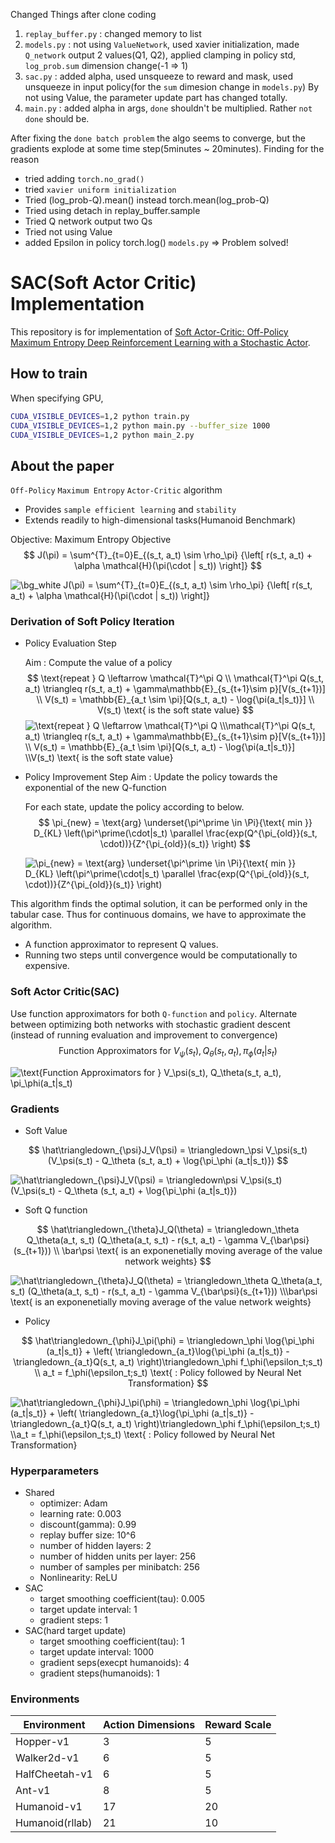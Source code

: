 Changed Things after clone coding
1. `replay_buffer.py` : changed memory to list
2. `models.py` : not using `ValueNetwork`, used xavier initialization, made `Q_network` output 2 values(Q1, Q2), applied clamping in policy std, `log_prob.sum` dimension change(-1 => 1)
3. `sac.py` : added alpha, used unsqueeze to reward and mask, used unsqueeze in input policy(for the `sum` dimesion change in `models.py`)
    By not using Value, the parameter update part has changed totally.
4. `main.py` : added alpha in args, `done` shouldn't be multiplied. Rather `not done` should be.

After fixing the `done batch problem` the algo seems to converge, but the gradients explode at some time step(5minutes ~ 20minutes). Finding for the reason
- tried adding `torch.no_grad()`
- tried `xavier uniform initialization`
- Tried (log_prob-Q).mean() instead torch.mean(log_prob-Q)
- Tried using detach in replay_buffer.sample
- Tried Q network output two Qs
- Tried not using Value
- added Epsilon in policy torch.log() `models.py` => Problem solved!




# SAC(Soft Actor Critic) Implementation

This repository is for implementation of [Soft Actor-Critic: Off-Policy Maximum Entropy Deep Reinforcement Learning with a Stochastic Actor](https://arxiv.org/abs/1801.01290).
## How to train

When specifying GPU, 
```bash
CUDA_VISIBLE_DEVICES=1,2 python train.py
CUDA_VISIBLE_DEVICES=1,2 python main.py --buffer_size 1000
CUDA_VISIBLE_DEVICES=1,2 python main_2.py
```


## About the paper

`Off-Policy` `Maximum Entropy` `Actor-Critic` algorithm

- Provides `sample efficient learning` and `stability`
- Extends readily to high-dimensional tasks(Humanoid Benchmark)

Objective: Maximum Entropy Objective
$$
J(\pi) = \sum^{T}_{t=0}E_{(s_t, a_t) \sim \rho_\pi} {\left[ r(s_t, a_t) + \alpha \mathcal{H}(\pi(\cdot | s_t)) \right]}
$$

<img src="https://latex.codecogs.com/svg.image?\bg_white&space;J(\pi)&space;=&space;\sum^{T}_{t=0}E_{(s_t,&space;a_t)&space;\sim&space;\rho_\pi}&space;{\left[&space;r(s_t,&space;a_t)&space;&plus;&space;\alpha&space;\mathcal{H}(\pi(\cdot&space;|&space;s_t))&space;\right]}" title="\bg_white J(\pi) = \sum^{T}_{t=0}E_{(s_t, a_t) \sim \rho_\pi} {\left[ r(s_t, a_t) + \alpha \mathcal{H}(\pi(\cdot | s_t)) \right]}" />

### **Derivation of Soft Policy Iteration**

- Policy Evaluation Step

    Aim : Compute the value of a policy
    $$
    \text{repeat } Q \leftarrow \mathcal{T}^\pi Q \\
    \mathcal{T}^\pi Q(s_t, a_t) \triangleq r(s_t, a_t) + \gamma\mathbb{E}_{s_{t+1}\sim p}[V(s_{t+1})] \\ 
    V(s_t) = \mathbb{E}_{a_t \sim \pi}[Q(s_t, a_t) - \log{\pi(a_t|s_t)}] \\
    V(s_t) \text{ is the soft state value}
    $$
    <img src="https://latex.codecogs.com/svg.image?\text{repeat&space;}&space;Q&space;\leftarrow&space;\mathcal{T}^\pi&space;Q&space;\\\mathcal{T}^\pi&space;Q(s_t,&space;a_t)&space;\triangleq&space;r(s_t,&space;a_t)&space;&plus;&space;\gamma\mathbb{E}_{s_{t&plus;1}\sim&space;p}[V(s_{t&plus;1})]&space;\\&space;V(s_t)&space;=&space;\mathbb{E}_{a_t&space;\sim&space;\pi}[Q(s_t,&space;a_t)&space;-&space;\log{\pi(a_t|s_t)}]&space;\\V(s_t)&space;\text{&space;is&space;the&space;soft&space;state&space;value}" title="\text{repeat } Q \leftarrow \mathcal{T}^\pi Q \\\mathcal{T}^\pi Q(s_t, a_t) \triangleq r(s_t, a_t) + \gamma\mathbb{E}_{s_{t+1}\sim p}[V(s_{t+1})] \\ V(s_t) = \mathbb{E}_{a_t \sim \pi}[Q(s_t, a_t) - \log{\pi(a_t|s_t)}] \\V(s_t) \text{ is the soft state value}" />

- Policy Improvement Step
    Aim : Update the policy towards the exponential of the new Q-function

    For each state, update the policy according to below.
    $$
    \pi_{new} = \text{arg} \underset{\pi^\prime \in \Pi}{\text{ min }} D_{KL} \left(\pi^\prime(\cdot|s_t) \parallel \frac{exp(Q^{\pi_{old}}(s_t, \cdot))}{Z^{\pi_{old}}(s_t)} \right)
    $$
    
    <img src="https://latex.codecogs.com/svg.image?\pi_{new}&space;=&space;\text{arg}&space;\underset{\pi^\prime&space;\in&space;\Pi}{\text{&space;min&space;}}&space;D_{KL}&space;\left(\pi^\prime(\cdot|s_t)&space;\parallel&space;\frac{exp(Q^{\pi_{old}}(s_t,&space;\cdot))}{Z^{\pi_{old}}(s_t)}&space;\right)" title="\pi_{new} = \text{arg} \underset{\pi^\prime \in \Pi}{\text{ min }} D_{KL} \left(\pi^\prime(\cdot|s_t) \parallel \frac{exp(Q^{\pi_{old}}(s_t, \cdot))}{Z^{\pi_{old}}(s_t)} \right)" />

This algorithm  finds the optimal solution, it can be performed only in the tabular case.
Thus for continuous domains, we have to approximate the algorithm.

- A function approximator to represent Q values.
- Running two steps until convergence would be computationally to expensive.



### **Soft Actor Critic(SAC)**

Use function approximators for both `Q-function` and `policy`.
Alternate between optimizing both networks with stochastic gradient descent (instead of running evaluation and improvement to convergence) 
$$
\text{Function Approximators for } V_\psi(s_t), Q_\theta(s_t, a_t), \pi_\phi(a_t|s_t)
$$

<img src="https://latex.codecogs.com/svg.image?\text{Function&space;Approximators&space;for&space;}&space;V_\psi(s_t),&space;Q_\theta(s_t,&space;a_t),&space;\pi_\phi(a_t|s_t)" title="\text{Function Approximators for } V_\psi(s_t), Q_\theta(s_t, a_t), \pi_\phi(a_t|s_t)" />



### Gradients

- Soft Value

$$
\hat\triangledown_{\psi}J_V(\psi) = \triangledown_\psi V_\psi(s_t)(V_\psi(s_t) - Q_\theta (s_t, a_t) + \log{\pi_\phi (a_t|s_t)})
$$

<img src="https://latex.codecogs.com/svg.image?\hat\triangledown_{\psi}J_V(\psi)&space;=&space;\triangledown\psi&space;V_\psi(s_t)(V_\psi(s_t)&space;-&space;Q_\theta&space;(s_t,&space;a_t)&space;&plus;&space;\log{\pi_\phi&space;(a_t|s_t)})" title="\hat\triangledown_{\psi}J_V(\psi) = \triangledown\psi V_\psi(s_t)(V_\psi(s_t) - Q_\theta (s_t, a_t) + \log{\pi_\phi (a_t|s_t)})" />



- Soft Q function

$$
\hat\triangledown_{\theta}J_Q(\theta) = \triangledown_\theta Q_\theta(a_t, s_t) (Q_\theta(a_t, s_t) - r(s_t, a_t) - \gamma V_{\bar\psi}(s_{t+1})) \\
\bar\psi \text{ is an exponenetially moving average of the value network weights}
$$

<img src="https://latex.codecogs.com/svg.image?\hat\triangledown_{\theta}J_Q(\theta)&space;=&space;\triangledown_\theta&space;Q_\theta(a_t,&space;s_t)&space;(Q_\theta(a_t,&space;s_t)&space;-&space;r(s_t,&space;a_t)&space;-&space;\gamma&space;V_{\bar\psi}(s_{t&plus;1}))&space;\\\bar\psi&space;\text{&space;is&space;an&space;exponenetially&space;moving&space;average&space;of&space;the&space;value&space;network&space;weights}" title="\hat\triangledown_{\theta}J_Q(\theta) = \triangledown_\theta Q_\theta(a_t, s_t) (Q_\theta(a_t, s_t) - r(s_t, a_t) - \gamma V_{\bar\psi}(s_{t+1})) \\\bar\psi \text{ is an exponenetially moving average of the value network weights}" />



- Policy

$$
\hat\triangledown_{\phi}J_\pi(\phi) = \triangledown_\phi \log{\pi_\phi (a_t|s_t)} + \left( \triangledown_{a_t}\log{\pi_\phi (a_t|s_t)} - \triangledown_{a_t}Q(s_t, a_t) \right)\triangledown_\phi f_\phi(\epsilon_t;s_t) \\
a_t = f_\phi(\epsilon_t;s_t) \text{ : Policy followed by Neural Net Transformation}
$$

<img src="https://latex.codecogs.com/svg.image?\hat\triangledown_{\phi}J_\pi(\phi)&space;=&space;\triangledown_\phi&space;\log{\pi_\phi&space;(a_t|s_t)}&space;&plus;&space;\left(&space;\triangledown_{a_t}\log{\pi_\phi&space;(a_t|s_t)}&space;-&space;\triangledown_{a_t}Q(s_t,&space;a_t)&space;\right)\triangledown_\phi&space;f_\phi(\epsilon_t;s_t)&space;\\a_t&space;=&space;f_\phi(\epsilon_t;s_t)&space;\text{&space;:&space;Policy&space;followed&space;by&space;Neural&space;Net&space;Transformation}" title="\hat\triangledown_{\phi}J_\pi(\phi) = \triangledown_\phi \log{\pi_\phi (a_t|s_t)} + \left( \triangledown_{a_t}\log{\pi_\phi (a_t|s_t)} - \triangledown_{a_t}Q(s_t, a_t) \right)\triangledown_\phi f_\phi(\epsilon_t;s_t) \\a_t = f_\phi(\epsilon_t;s_t) \text{ : Policy followed by Neural Net Transformation}" />

### Hyperparameters

- Shared
    - optimizer: Adam
    - learning rate: 0.003
    - discount(gamma): 0.99
    - replay buffer size: 10^6
    - number of hidden layers: 2
    - number of hidden units per layer: 256
    - number of samples per minibatch: 256
    - Nonlinearity: ReLU
- SAC
    - target smoothing coefficient(tau): 0.005
    - target update interval: 1
    - gradient steps: 1
- SAC(hard target update)
    - target smoothing coefficient(tau): 1
    - target update interval: 1000
    - gradient seps(execpt humanoids): 4
    - gradient steps(humanoids): 1

### Environments

| Environment     | Action Dimensions | Reward Scale |
| --------------- | ----------------- | ------------ |
| Hopper-v1       | 3                 | 5            |
| Walker2d-v1     | 6                 | 5            |
| HalfCheetah-v1  | 6                 | 5            |
| Ant-v1          | 8                 | 5            |
| Humanoid-v1     | 17                | 20           |
| Humanoid(rllab) | 21                | 10           |

